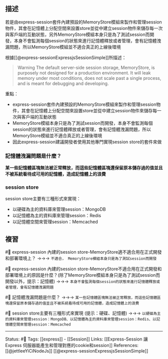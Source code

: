 ## 描述

若是由express-session套件內建預設的MemoryStore模組來製作和管理session物件，其會在記憶體上分配空間來設置store並從中建立session物件來儲存每一次與客戶端的互動狀態，另外MemoryStore模組本身只是為了測試session而開發，本身不會監測每個session的狀態來進行記憶體釋放或者管理，會有記憶體洩漏問題，所以MemoryStore模組並不適合真正的上線後環境

根據[[@express-sessionExpressjsSessionSimple]]所描述：
> Warning The default server-side session storage, MemoryStore, is purposely not designed for a production environment. It will leak memory under most conditions, does not scale past a single process, and is meant for debugging and developing.

重點：
-  express-session套件內建預設的MemoryStore模組來製作和管理session物件，其會在記憶體上分配空間來設置store並從中建立session物件來儲存每一次與客戶端的互動狀態
-  MemoryStore模組本身只是為了測試session而開發，本身不會監測每個session的狀態來進行記憶體釋放或者管理，會有記憶體洩漏問題，所以MemoryStore模組並不適合真正的上線後環境
- 因此express-session建議開發者使用其他專門實現session store的套件來做


### 記憶體洩漏問題是什麼？
**某一些記憶體區塊無法被正常釋放，而這些記憶體區塊還保留原本儲存過的值並且不被系統看待成可用的記憶體，造成記憶體上的浪費**

### session store
session store主要有三種形式來實現：
- 以硬碟為主的資料庫來管理session：MongoDB
- 以記憶體為主的資料庫來管理session：Redis
- 以記憶體空間來管理session：Memcached

## 複習
#🧠 express-session 內建的session store-MemoryStore適不適合用在正式開發和部署環境上？ ->->-> `不適合， MemoryStore模組本身只是為了測試session而開發`
<!--SR:!2024-02-29,385,250-->

#🧠 express-session 內建的session store-MemoryStore不適合用在正式開發和部署環境上的原因是什麼？(除了MemoryStore模組本身只是為了測試session而開發以外，提示：記憶體) ->->-> `本身不會監測每個session的狀態來進行記憶體釋放或者管理，會有記憶體洩漏問題`
<!--SR:!2024-06-18,430,230-->

#🧠 記憶體洩漏問題是什麼？ ->->-> `某一些記憶體區塊無法被正常釋放，而這些記憶體區塊還保留原本儲存過的值並且不被系統看待成可用的記憶體，造成記憶體上的浪費`
<!--SR:!2023-05-14,207,248-->

#🧠 session store主要有三種形式來實現 (提示：硬碟、記憶體) ->->-> `以硬碟為主的資料庫來管理session：MongoDB、以記憶體為主的資料庫來管理session：Redis、以記憶體空間來管理session：Memcached`
<!--SR:!2023-07-18,96,228-->

---
Status: #🌱 
Tags:
[[express]] - [[Session]]
Links:
[[Express-Session 讓Express 伺服器能產生和管理對應的cookie和session]]
References:
[[@jettleeYiCiNodeJs]]
[[@express-sessionExpressjsSessionSimple]]
